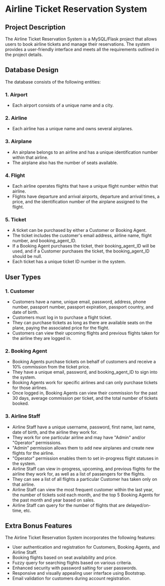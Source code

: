 # Airline Ticket Reservation System

## Project Description

The Airline Ticket Reservation System is a MySQL/Flask project that allows users to book airline tickets and manage their reservations. The system provides a user-friendly interface and meets all the requirements outlined in the project details.

## Database Design

The database consists of the following entities:

### 1. Airport
- Each airport consists of a unique name and a city.

### 2. Airline
- Each airline has a unique name and owns several airplanes.

### 3. Airplane
- An airplane belongs to an airline and has a unique identification number within that airline.
- The airplane also has the number of seats available.

### 4. Flight
- Each airline operates flights that have a unique flight number within that airline.
- Flights have departure and arrival airports, departure and arrival times, a price, and the identification number of the airplane assigned to the flight.

### 5. Ticket
- A ticket can be purchased by either a Customer or Booking Agent.
- The ticket includes the customer's email address, airline name, flight number, and booking_agent_ID.
- If a Booking Agent purchases the ticket, their booking_agent_ID will be used, and if a Customer purchases the ticket, the booking_agent_ID should be null.
- Each ticket has a unique ticket ID number in the system.

## User Types

### 1. Customer
- Customers have a name, unique email, password, address, phone number, passport number, passport expiration, passport country, and date of birth.
- Customers must log in to purchase a flight ticket.
- They can purchase tickets as long as there are available seats on the plane, paying the associated price for the flight.
- Customers can view their upcoming flights and previous flights taken for the airline they are logged in.

### 2. Booking Agent
- Booking Agents purchase tickets on behalf of customers and receive a 10% commission from the ticket price.
- They have a unique email, password, and booking_agent_ID to sign into the system.
- Booking Agents work for specific airlines and can only purchase tickets for those airlines.
- Once logged in, Booking Agents can view their commission for the past 30 days, average commission per ticket, and the total number of tickets booked.

### 3. Airline Staff
- Airline Staff have a unique username, password, first name, last name, date of birth, and the airline they work for.
- They work for one particular airline and may have "Admin" and/or "Operator" permissions.
- "Admin" permission allows them to add new airplanes and create new flights for the airline.
- "Operator" permission enables them to set in-progress flight statuses in the system.
- Airline Staff can view in-progress, upcoming, and previous flights for the airline they work for, as well as a list of passengers for the flights.
- They can see a list of all flights a particular Customer has taken only on that airline.
- Airline Staff can view the most frequent customer within the last year, the number of tickets sold each month, and the top 5 Booking Agents for the past month and year based on sales.
- Airline Staff can query for the number of flights that are delayed/on-time, etc.

## Extra Bonus Features

The Airline Ticket Reservation System incorporates the following features:

- User authentication and registration for Customers, Booking Agents, and Airline Staff.
- Booking flights based on seat availability and price.
- Fuzzy query for searching flights based on various criteria.
- Enhanced security with password salting for user passwords.
- Responsive and visually appealing user interface using Bootstrap.
- Email validation for customers during account registration.

